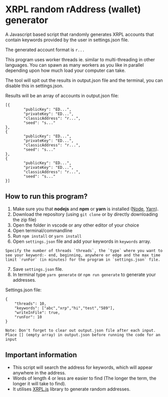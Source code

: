 # XRPL random rAddress (wallet) generator

A Javascript based script that randomly generates XRPL accounts that contain keywords provided by the user in settings.json file.

The generated account format is `r...`

This program uses worker threads ie. similar to multi-threading in other languages. You can spawn as many workers as you like in parallel depending upon how much load your computer can take.

The tool will spit out the results in output.json file and the terminal, you can disable this in settings.json.

Results will be an array of accounts in output.json file:

```
[{
        "publicKey": "ED...",
        "privateKey": "ED...",
        "classicAddress": "r...",
        "seed": "s..."
},
{
        "publicKey": "ED...",
        "privateKey": "ED...",
        "classicAddress": "r...",
        "seed": "s..."
},
{
        "publicKey": "ED...",
        "privateKey": "ED...",
        "classicAddress": "r...",
        "seed": "s..."
}]
```

## How to run this program?

1. Make sure you that **nodejs** and **npm** or **yarn** is installed ([Node](https://docs.npmjs.com/downloading-and-installing-node-js-and-npm), [Yarn](https://classic.yarnpkg.com/lang/en/docs/install/)).
2. Download the repository (using `git clone` or by directly downloading the zip file)
3. Open the folder in vscode or any other editor of your choice
4. Open terminal/commandline
4. Run `npm install` or `yarn install`
5. Open `settings.json` file and add your keywords in `keywords` array.
```
Specify the number of threads `threads`, the `type` where you want to see your keyword:- end, beginning, anywhere or edge and the max time limit `runFor` (in minutes) for the program in `settings.json` file.
```
7. Save `settings.json` file.
8. In terminal type `yarn generate` or `npm run generate` to generate your addresses.

Settings.json file:
```
{
    "threads": 10, 
    "keywords": ["abc","xrp","hi","test","589"], 
    "writeInFile": true,
    "runFor": 10
}
```

`Note: Don't forget to clear out output.json file after each input. Place [] (empty array) in output.json before running the code for an input`

## Important information

- This script will search the address for keywords, which will appear anywhere in the address. 
- Words of length 4 or less are easier to find (The longer the term, the longer it will take to find).
- It utilises [XRPL.js](https://github.com/XRPLF/xrpl.js) library to generate random addresses.
